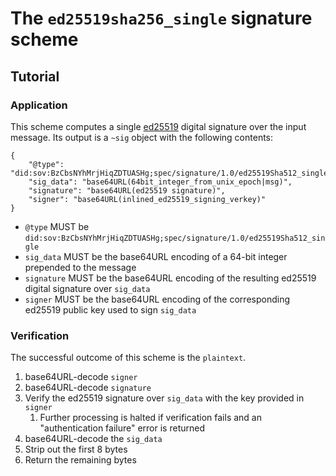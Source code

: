 # The `ed25519sha256_single` signature scheme

## Tutorial

### Application

This scheme computes a single [ed25519](https://ed25519.cr.yp.to/) digital signature over the input message. Its output is a `~sig` object with the following contents:

```jsonc
{
    "@type": "did:sov:BzCbsNYhMrjHiqZDTUASHg;spec/signature/1.0/ed25519Sha512_single",
    "sig_data": "base64URL(64bit_integer_from_unix_epoch|msg)",
    "signature": "base64URL(ed25519 signature)",
    "signer": "base64URL(inlined_ed25519_signing_verkey)"
}
```

* `@type` MUST be `did:sov:BzCbsNYhMrjHiqZDTUASHg;spec/signature/1.0/ed25519Sha512_single`
* `sig_data` MUST be the base64URL encoding of a 64-bit integer prepended to the message
* `signature` MUST be the base64URL encoding of the resulting ed25519 digital signature over `sig_data`
* `signer` MUST be the base64URL encoding of the corresponding ed25519 public key used to sign `sig_data`

### Verification

The successful outcome of this scheme is the `plaintext`.

1. base64URL-decode `signer`
2. base64URL-decode `signature`
3. Verify the ed25519 signature over `sig_data` with the key provided in `signer`
   1. Further processing is halted if verification fails and an "authentication failure" error is returned
4. base64URL-decode the `sig_data`
5. Strip out the first 8 bytes
6. Return the remaining bytes